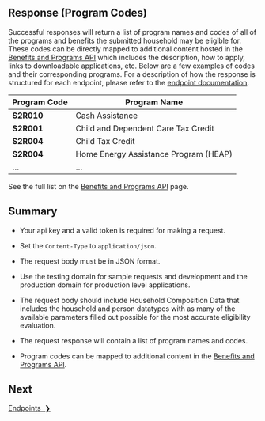 ## Response (Program Codes)
Successful responses will return a list of program names and codes of all of the programs and benefits the submitted household may be eligible for. These codes can be directly mapped to additional content hosted in the [Benefits and Programs API](https://data.cityofnewyork.us/Social-Services/Benefits-and-Programs-API/2j8u-wtju) which includes the description, how to apply, links to downloadable applications, etc. Below are a few examples of codes and their corresponding programs. For a description of how the response is structured for each endpoint, please refer to the [endpoint documentation](/endpoints).

|Program Code|Program Name|
|---|---|
| <b>S2R010</b> | Cash Assistance |
| <b>S2R001</b> | Child and Dependent Care Tax Credit |
| <b>S2R004</b> | Child Tax Credit |
| <b>S2R004</b> | Home Energy Assistance Program (HEAP) |
|…|…|

See the full list on the [Benefits and Programs API](https://data.cityofnewyork.us/Social-Services/Benefits-and-Programs-API/2j8u-wtju) page.

## Summary
* Your api key and a valid token is required for making a request.

* Set the `Content-Type` to `application/json`.

* The request body must be in JSON format.

* Use the testing domain for sample requests and development and the production domain for production level applications.

* The request body should include Household Composition Data that includes the household and person datatypes with as many of the available
parameters filled out possible for the most accurate eligibility evaluation.

* The request response will contain a list of program names and codes.

* Program codes can be mapped to additional content in the [Benefits and Programs API](https://data.cityofnewyork.us/Social-Services/Benefits-and-Programs-API/2j8u-wtju).

## Next

<a href="endpoints" title="Endpoints" class="btn color-secondary-button">Endpoints&nbsp;&nbsp;❯</a>
